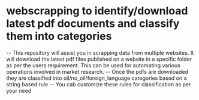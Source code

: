 # webscrapping to identify/download latest pdf documents and classify them into categories

-- This repository will assist you in scrapping data from multiple websites. It will download the latest pdf files published on a website in a specific folder as per the users requirement. This can be used for automating various operations involved in market research.
-- Once the pdfs are downloaded they are classified into oil/no_oil/foreign_language categories based on a string based rule
-- You cab customize these rules for classification as per your need